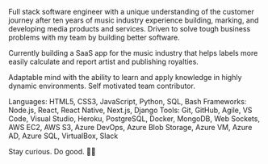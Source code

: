 Full stack software engineer with a unique understanding of the customer journey after ten years of music industry experience building, marking, and developing media products and services. Driven to solve tough business problems with my team by building better software.

Currently building a SaaS app for the music industry that helps labels more easily calculate and report artist and publishing royalties. 

Adaptable mind with the ability to learn and apply knowledge in highly dynamic environments. Self motivated team contributor. 

Languages: HTML5, CSS3, JavaScript, Python, SQL, Bash
Frameworks: Node.js, React, React Native, Next.js, Django
Tools: Git, GitHub, Agile, VS Code, Visual Studio, Heroku, PostgreSQL, Docker, MongoDB, Web Sockets, AWS EC2, AWS S3, Azure DevOps, Azure Blob Storage, Azure VM, Azure AD, Azure SQL, VirtualBox, Slack

Stay curious. Do good. 🔭✨


<!--
I tend to write things here and there on my blog at [xyeres.com](http://xyeres.com)
**xyeres/xyeres** is a ✨ _special_ ✨ repository because its `README.md` (this file) appears on your GitHub profile.

Here are some ideas to get you started:

- 🔭 I’m currently working on ...
- 🌱 I’m currently learning ...
- 👯 I’m looking to collaborate on ...
- 🤔 I’m looking for help with ...
- 💬 Ask me about ...
- 📫 How to reach me: ...
- 😄 Pronouns: ...
- ⚡ Fun fact: ...
-->
